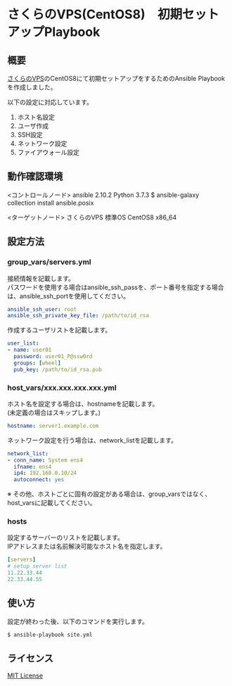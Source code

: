 # さくらのVPS(CentOS8)　初期セットアップPlaybook

## 概要

[さくらのVPS](https://vps.sakura.ad.jp/)のCentOS8にて初期セットアップをするためのAnsible Playbookを作成しました。

以下の設定に対応しています。

1. ホスト名設定
1. ユーザ作成
1. SSH設定
1. ネットワーク設定
1. ファイアウォール設定

## 動作確認環境

<コントロールノード>
ansible 2.10.2
Python 3.7.3
$ ansible-galaxy collection install ansible.posix

<ターゲットノード>
さくらのVPS 標準OS CentOS8 x86_64

## 設定方法

### group_vars/servers.yml

接続情報を記載します。  
パスワードを使用する場合はansible_ssh_passを、ポート番号を指定する場合は、ansible_ssh_portを使用してください。
```yaml
ansible_ssh_user: root
ansible_ssh_private_key_file: /path/to/id_rsa
```

作成するユーザリストを記載します。
```yaml
user_list:
- name: user01
  password: user01_P@ssw0rd
  groups: [wheel]
  pub_key: /path/to/id_rsa.pub
```
### host_vars/xxx.xxx.xxx.xxx.yml

ホスト名を設定する場合は、hostnameを記載します。  
(未定義の場合はスキップします。)
```yaml
hostname: server1.example.com
```
ネットワーク設定を行う場合は、network_listを記載します。

```yaml
network_list:
- conn_name: System ens4
  ifname: ens4
  ip4: 192.168.0.10/24
  autoconnect: yes
```

※ その他、ホストごとに固有の設定がある場合は、group_varsではなく、host_varsに記載してください。

### hosts

設定するサーバーのリストを記載します。  
IPアドレスまたは名前解決可能なホスト名を指定します。
```yaml
[servers]
# setup server list
11.22.33.44
22.33.44.55
```

## 使い方

設定が終わった後、以下のコマンドを実行します。

```bash
$ ansible-playbook site.yml
```
## ライセンス

[MIT License](https://opensource.org/licenses/mit-license.php)